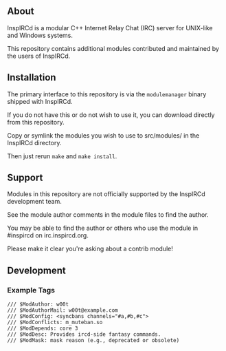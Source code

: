 ## About

InspIRCd is a modular C++ Internet Relay Chat (IRC) server for UNIX-like and Windows systems.

This repository contains additional modules contributed and maintained by the users of InspIRCd.

## Installation

The primary interface to this repository is via the `modulemanager` binary shipped with InspIRCd.

If you do not have this or do not wish to use it, you can download directly from this repository.

Copy or symlink the modules you wish to use to src/modules/ in the InspIRCd directory.

Then just rerun `make` and `make install`.

## Support

Modules in this repository are not officially supported by the InspIRCd development team.

See the module author comments in the module files to find the author.

You may be able to find the author or others who use the module in \#inspircd on irc.inspircd.org.

Please make it clear you're asking about a contrib module!

## Development

### Example Tags

```
/// $ModAuthor: w00t
/// $ModAuthorMail: w00t@example.com
/// $ModConfig: <syncbans channels="#a,#b,#c">
/// $ModConflicts: m_muteban.so
/// $ModDepends: core 3
/// $ModDesc: Provides ircd-side fantasy commands.
/// $ModMask: mask reason (e.g., deprecated or obsolete)
```
